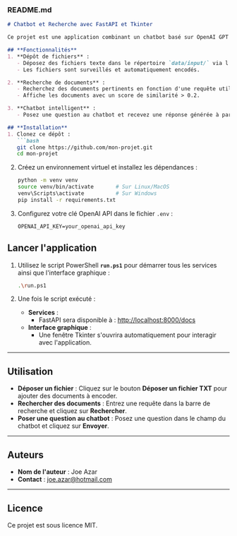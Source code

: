 ### **README.md**

```markdown
# Chatbot et Recherche avec FastAPI et Tkinter

Ce projet est une application combinant un chatbot basé sur OpenAI GPT et un moteur de recherche de documents, le tout intégré dans une interface graphique (Tkinter).

## **Fonctionnalités**
1. **Dépôt de fichiers** :
   - Déposez des fichiers texte dans le répertoire `data/input/` via l'interface graphique.
   - Les fichiers sont surveillés et automatiquement encodés.

2. **Recherche de documents** :
   - Recherchez des documents pertinents en fonction d'une requête utilisateur.
   - Affiche les documents avec un score de similarité > 0.2.

3. **Chatbot intelligent** :
   - Posez une question au chatbot et recevez une réponse générée à partir des documents encodés.

## **Installation**
1. Clonez ce dépôt :
   ```bash
   git clone https://github.com/mon-projet.git
   cd mon-projet
   ```

2. Créez un environnement virtuel et installez les dépendances :
   ```bash
   python -m venv venv
   source venv/bin/activate       # Sur Linux/MacOS
   venv\Scripts\activate          # Sur Windows
   pip install -r requirements.txt
   ```

3. Configurez votre clé OpenAI API dans le fichier `.env` :
   ```env
   OPENAI_API_KEY=your_openai_api_key
   ```

## **Lancer l'application**
1. Utilisez le script PowerShell **`run.ps1`** pour démarrer tous les services ainsi que l'interface graphique :
   ```bash
   .\run.ps1
   ```

2. Une fois le script exécuté :
   - **Services** :
     - FastAPI sera disponible à : [http://localhost:8000/docs](http://localhost:8000/docs)
   - **Interface graphique** :
     - Une fenêtre Tkinter s'ouvrira automatiquement pour interagir avec l'application.

---

## **Utilisation**
- **Déposer un fichier** : Cliquez sur le bouton **Déposer un fichier TXT** pour ajouter des documents à encoder.
- **Rechercher des documents** : Entrez une requête dans la barre de recherche et cliquez sur **Rechercher**.
- **Poser une question au chatbot** : Posez une question dans le champ du chatbot et cliquez sur **Envoyer**.

---

## **Auteurs**
- **Nom de l'auteur** : Joe Azar
- **Contact** : joe.azar@hotmail.com

---

## **Licence**
Ce projet est sous licence MIT.
```
